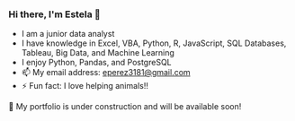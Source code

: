 ### Hi there, I'm Estela 👋

- I am a junior data analyst
- I have knowledge in Excel, VBA, Python, R, JavaScript, SQL Databases, Tableau, Big Data, and Machine Learning
- I enjoy Python, Pandas, and PostgreSQL
- 📫 My email address: eperez3181@gmail.com
- ⚡ Fun fact: I love helping animals!!

:construction: My portfolio is under construction and will be available soon!

<!--
**eperez3181/eperez3181** is a ✨ _special_ ✨ repository because its `README.md` (this file) appears on your GitHub profile.

Here are some ideas to get you started:

- 🔭 I’m currently working on ...
- 🌱 I’m currently learning ...
- 👯 I’m looking to collaborate on ...
- 🤔 I’m looking for help with ...
- 💬 Ask me about ...
- 📫 How to reach me: ...
- 😄 Pronouns: ...
- ⚡ Fun fact: ...
-->
